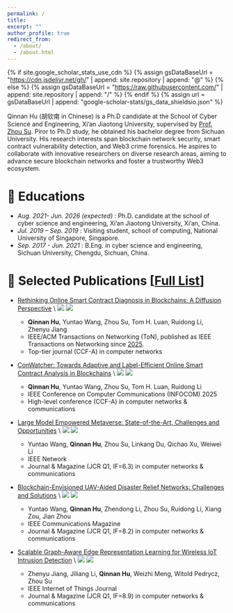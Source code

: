 ```yaml
---
permalink: /
title: 
excerpt: ""
author_profile: true
redirect_from: 
  - /about/
  - /about.html
---
```


{% if site.google_scholar_stats_use_cdn %}
{% assign gsDataBaseUrl = "https://cdn.jsdelivr.net/gh/" | append: site.repository | append: "@" %}
{% else %}
{% assign gsDataBaseUrl = "https://raw.githubusercontent.com/" | append: site.repository | append: "/" %}
{% endif %}
{% assign url = gsDataBaseUrl | append: "google-scholar-stats/gs_data_shieldsio.json" %}

<span class='anchor' id='about-me'></span>

Qinnan Hu (胡钦南 in Chinese) is a Ph.D candidate at the School of Cyber Science and Engineering, Xi’an Jiaotong University, supervised by [Prof. Zhou Su](https://ieeexplore.ieee.org/author/37085423294).
Piror to Ph.D study, he obtained his bachelor degree from Sichuan University.
His research interests span blockchain network security, smart contract vulnerability detection, and Web3 crime forensics.
He aspires to collaborate with innovative researchers on diverse research areas, aiming to advance secure blockchain networks and foster a trustworthy Web3 ecosystem.

# 📖 Educations
- *Aug. 2021- Jun. 2026 (expected)* : Ph.D. candidate at the school of cyber science and engineering, Xi’an Jiaotong University, Xi’an, China.
- *Jul. 2019 – Sep. 2019* : Visiting student, school of computing, National University of Singapore, Singapore.
- *Sep. 2017 - Jun. 2021* : B.Eng. in cyber science and engineering, Sichuan University, Chengdu, Sichuan, China. 


<!-- # 🔥 News
- *2024.01*: &nbsp;🎉🎉 Happy new year! Our preprint "LLM4Vuln: A Unified Evaluation Framework for Decoupling and Enhancing LLMs' Vulnerability Reasoning" was available on Arxiv! 
- *2023.12*: &nbsp;🎉🎉 Our paper "GPTScan: Detecting Logic Vulnerabilities in Smart Contracts by Combining GPT with Program Analysis" was accepted to appear in ACM SIGSOFT International Conference on Software Engineering (ICSE), Lisbon, Portugal, 2024.
- *2023.08*: &nbsp;🎉🎉 He passed Qualifying Examination (QE) and became a Ph.D. candidate.
- *2023.07*: &nbsp;🎉🎉 Our paper "Who is the Real Hero? Measuring Developer Contribution via Multi-dimensional Data Integration" was accepted by ASE 2023! 
- *2021.08*: &nbsp;🎉🎉 He joined Nanyang Technological University as a Ph.D. student.  -->

# 📝 Selected Publications [[Full List](https://ieeexplore.ieee.org/author/730198092498570)]

<!-- <div class='paper-box'><div class='paper-box-image'><div><div class="badge">CVPR 2016</div><img src='images/500x300.png' alt="sym" width="100%"></div></div>
<div class='paper-box-text' markdown="1"> -->

<!-- </div>
</div> -->

- [Rethinking Online Smart Contract Diagnosis in Blockchains: A Diffusion Perspective](https://ieeexplore.ieee.org/document/11151785)
\\
![](https://img.shields.io/badge/CCF-A-red?style=flat-square) ![](https://img.shields.io/badge/ToN-2025-blue?style=flat-square&logo=ieee&logoColor=white)

  - **Qinnan Hu**, Yuntao Wang, Zhou Su, Tom H. Luan, Ruidong Li, Zhenyu Jiang
  - IEEE/ACM Transactions on Networking (ToN), published as IEEE Transactions on Networking since [2025](https://www.computer.org/csdl/journal/nt).
  - Top-tier journal (CCF-A) in computer networks
  <!-- - This paper shows how diffusion models can anticipate and flag risky transaction behaviors before exploits unfold, enabling adaptive online contract diagnosis on blockchain networks. -->

- [ConWatcher: Towards Adaptive and Label-Efficient Online Smart Contract Analysis in Blockchains](https://ieeexplore.ieee.org/document/11044590) \\
![](https://img.shields.io/badge/CCF-A-red?style=flat-square)
![](https://img.shields.io/badge/INFOCOM-2025-blue?style=flat-square)
  - **Qinnan Hu**, Yuntao Wang, Zhou Su, Tom H. Luan, Ruidong Li
  - IEEE Conference on Computer Communications (INFOCOM) 2025
  - High-level conference (CCF-A) in  computer networks & communications 
  <!-- - This paper is about generating formal verification rules with LLM for vulnerability detection. -->


- [Large Model Empowered Metaverse: State-of-the-Art, Challenges and Opportunities](https://ieeexplore.ieee.org/document/11121356/) \\
![](https://img.shields.io/badge/JCR-Q1-red?style=flat-square)
![](https://img.shields.io/badge/Network-2025-blue?style=flat-square&logo=ieee&logoColor=white)
  - Yuntao Wang, **Qinnan Hu**, Zhou Su, Linkang Du, Qichao Xu, Weiwei Li
  - IEEE Network
  - Journal & Magazine (JCR Q1, IF=6.3) in  computer networks & communications 
  <!-- - This paper is about generating formal verification rules with LLM for vulnerability detection. -->


- [Blockchain-Envisioned UAV-Aided Disaster Relief Networks: Challenges and Solutions](https://ieeexplore.ieee.org/document/10697415) \\
![](https://img.shields.io/badge/JCR-Q1-red?style=flat-square)
![](https://img.shields.io/badge/CommMag-2024-blue?style=flat-square&logo=ieee&logoColor=white)
  - Yuntao Wang, **Qinnan Hu**, Zhendong Li, Zhou Su, Ruidong Li, Xiang Zou, Jian Zhou
  - IEEE Communications Magazine
  - Journal & Magazine (JCR Q1, IF=8.2) in  computer networks & communications 
  <!-- - This paper is about generating formal verification rules with LLM for vulnerability detection. -->


- [Scalable Graph-Aware Edge Representation Learning for Wireless IoT Intrusion Detection](https://ieeexplore.ieee.org/document/10522625) \\
![](https://img.shields.io/badge/JCR-Q1-red?style=flat-square)
![](https://img.shields.io/badge/IotJ-2024-blue?style=flat-square&logo=ieee&logoColor=white)
  - Zhenyu Jiang, Jiliang Li, **Qinnan Hu**, Weizhi Meng, Witold Pedrycz, Zhou Su
  - IEEE Internet of Things Journal
  - Journal & Magazine (JCR Q1, IF=8.9) in  computer networks & communications 
  <!-- - This paper is about generating formal verification rules with LLM for vulnerability detection. -->


<!-- - [The Right to be Forgotten vs. The Need to be Remembered: Efficient Personalized Federated Unlearning with Optimal Incentives](https://ieeexplore.ieee.org/document/11122409) \\
![](https://img.shields.io/badge/JCR-Q1-red?style=flat-square)
![](https://img.shields.io/badge/TNSE-2025-blue?style=flat-square&logo=ieee&logoColor=white)
  - Yanghe Pan, Yuntao Wang, Zhou Su, Yuan Gao, Shaolong Guo, **Qinnan Hu**
  -  IEEE Transactions on Network Science and Engineering
  - Journal & Magazine (JCR Q1, IF=7.9) in  computer networks & communications  -->


<!-- # 🎖 Honors and Awards
- *2021.10* Lorem ipsum dolor sit amet, consectetur adipiscing elit. Vivamus ornare aliquet ipsum, ac tempus justo dapibus sit amet. 
- *2021.09* Lorem ipsum dolor sit amet, consectetur adipiscing elit. Vivamus ornare aliquet ipsum, ac tempus justo dapibus sit amet.  -->


<!-- 
# 💬 Invited Talks
- *2024.05*, Transforming Language Models into Smart Contract Audit Experts. GeekCon 2024 @ Singapore
  - [Slides](/assets/pdf/geekcon2024.pdf) -->

<!-- # 💻 Internships
- *2019.05 - 2020.02*, [Lorem](https://github.com/), China. -->

<!-- # 📫 Services

- Junior/Shadow PC: MSR 2024/2025, ICSE 2026
- Artifact Evaluation: Usenix Security 2024, ISSTA 2024
- Journals: TDSC, TOSEM
- Sub-reviewer: ICSE, ISSTA, ASE, RAID, AisaCCS, ICICS, Usenix Security, CCS, NDSS -->


<!-- # 📚 Teaching

- Teaching Assistant of SC1003: Introduction to Computer Thinking and Programming, NTU, 2023 Fall
- Teaching Assistant of SC1006: Computer Organization and Architecture, NTU, 2023 Spring -->
